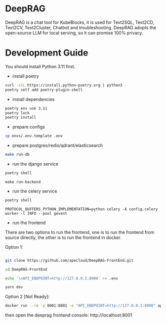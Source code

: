 # DeepRAG

DeepRAG is a chat tool for KubeBlocks, it is used for Text2SQL, Text2CD, Text2CV, Text2Cluster, Chatbot and
troubleshooting. DeepRAG adopts the open-source LLM for local serving, so it can promise 100% privacy.

# Development Guide

You should install Python 3.11 first.

* install poetry

```bash
curl -sSL https://install.python-poetry.org | python3 -
poetry self add poetry-plugin-shell	
```

* install dependencies

```bash
poetry env use 3.11
poetry lock
poetry install
```

* prepare configs

```bash
cp envs/.env.template .env
```

* prepare postgres/redis/qdrant/elasticsearch

```bash
make run-db
```

* run the django service

```bash
poetry shell
```

```
make run-backend
```

* run the celery service

```bash
poetry shell
```

```
PROTOCOL_BUFFERS_PYTHON_IMPLEMENTATION=python celery -A config.celery worker -l INFO --pool gevent
```

* run the frontend

There are two options to run the frontend, one is to run the frontend from source directly, the other is to run the frontend in docker.

Option 1:

```bash

git clone https://github.com/apecloud/DeepRAG-FrontEnd.git

cd DeepRAG-FrontEnd

echo '\nAPI_ENDPOINT=http://127.0.0.1:8000' >> .env

yarn dev

```

Option 2 [Not Ready]:

```bash
docker run --rm -p 8001:8001 -e "API_ENDPOINT=http://127.0.0.1:8000" apecloud/deeprag-console:latest
```


then open the deeprag frontend console: http://localhost:8001
